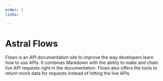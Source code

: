 ```yaml
---
order: 1
links:

---
```

# Astral Flows

<!-- summary -->
Flows is an API documentation site to improve the way developers learn how to use APIs. It combines Markdown with the ability to make and chain live API requests right in the documentation. Flows also offers the tools to return mock data for requests instead of hitting the live APIs.
<!-- /summary -->